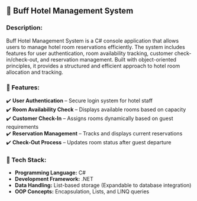 ## 🏨 Buff Hotel Management System  

### Description:  
Buff Hotel Management System is a C# console application that allows users to manage hotel room reservations efficiently. The system includes features for user authentication, room availability tracking, customer check-in/check-out, and reservation management. Built with object-oriented principles, it provides a structured and efficient approach to hotel room allocation and tracking.  

### 🚀 Features:  
✔️ **User Authentication** – Secure login system for hotel staff  
✔️ **Room Availability Check** – Displays available rooms based on capacity  
✔️ **Customer Check-In** – Assigns rooms dynamically based on guest requirements  
✔️ **Reservation Management** – Tracks and displays current reservations  
✔️ **Check-Out Process** – Updates room status after guest departure  

### 🔧 Tech Stack:  
- **Programming Language:** C#  
- **Development Framework:** .NET  
- **Data Handling:** List-based storage (Expandable to database integration)  
- **OOP Concepts:** Encapsulation, Lists, and LINQ queries  
